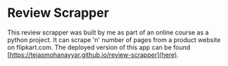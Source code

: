 # Review Scrapper

This review scrapper was built by me as part of an online course as a python project. It can scrape 'n' number of pages from a product website on flipkart.com. The deployed version of this app can be found [https://tejasmohanayyar.github.io/review-scrapper](here).
